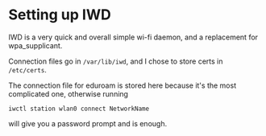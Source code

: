 # Setting up IWD

IWD is a very quick and overall simple wi-fi daemon, and a replacement for
wpa_supplicant.

Connection files go in `/var/lib/iwd`, and I chose to store certs in
`/etc/certs`.

The connection file for eduroam is stored here because it's the most complicated
one, otherwise running

```
iwctl station wlan0 connect NetworkName
```

will give you a password prompt and is enough.

